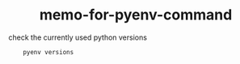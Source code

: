 <h1 align="center">memo-for-pyenv-command</h1>

check the currently used python versions

```
    pyenv versions
```
